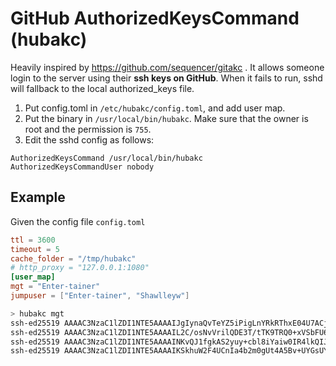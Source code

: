 # GitHub AuthorizedKeysCommand (hubakc)

Heavily inspired by https://github.com/sequencer/gitakc . It allows someone login to the server using their **ssh keys on GitHub**. When it fails to run, sshd will fallback to the local authorized_keys file.

1. Put config.toml in `/etc/hubakc/config.toml`, and add user map.
2. Put the binary in `/usr/local/bin/hubakc`. Make sure that the owner is root and the permission is `755`.
3. Edit the sshd config as follows:

```
AuthorizedKeysCommand /usr/local/bin/hubakc
AuthorizedKeysCommandUser nobody
```

## Example

Given the config file `config.toml`

```toml
ttl = 3600
timeout = 5
cache_folder = "/tmp/hubakc"
# http_proxy = "127.0.0.1:1080"
[user_map]
mgt = "Enter-tainer"
jumpuser = ["Enter-tainer", "Shawlleyw"]
```

```bash
> hubakc mgt
ssh-ed25519 AAAAC3NzaC1lZDI1NTE5AAAAIJgIynaQvTeYZ5iPigLnYRkRThxE04U7ACjuHRkQBAk+
ssh-ed25519 AAAAC3NzaC1lZDI1NTE5AAAAIL2C/osNvVrilQDE3T/tTK9TRQ0+xVSbFU6wN5oIr2Fv
ssh-ed25519 AAAAC3NzaC1lZDI1NTE5AAAAINKvQJ1fgkAS2yuy+cbl8iYaiw0IR4lkQIJIKgj7liax
ssh-ed25519 AAAAC3NzaC1lZDI1NTE5AAAAIKSkhuW2F4UCnIa4b2m0gUt4A5Bv+UYGsUYEl9VmLJbu
```

